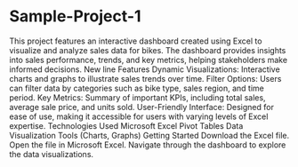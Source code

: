 # Sample-Project-1
This project features an interactive dashboard created using Excel to visualize and analyze sales data for bikes. The dashboard provides insights into sales performance, trends, and key metrics, helping stakeholders make informed decisions.
New line Features
Dynamic Visualizations: Interactive charts and graphs to illustrate sales trends over time.
Filter Options: Users can filter data by categories such as bike type, sales region, and time period.
Key Metrics: Summary of important KPIs, including total sales, average sale price, and units sold.
User-Friendly Interface: Designed for ease of use, making it accessible for users with varying levels of Excel expertise.
Technologies Used
Microsoft Excel
Pivot Tables
Data Visualization Tools (Charts, Graphs)
Getting Started
Download the Excel file.
Open the file in Microsoft Excel.
Navigate through the dashboard to explore the data visualizations.
